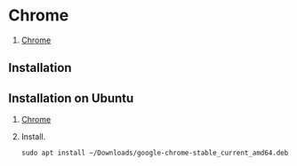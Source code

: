 # Chrome

1. [Chrome](https://www.google.com/chrome/)

## Installation

## Installation on Ubuntu

1. [Chrome](https://www.google.com/chrome/)

1. Install.

    ```console
    sudo apt install ~/Downloads/google-chrome-stable_current_amd64.deb
    ```

